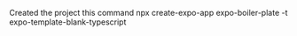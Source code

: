 Created the project this command
npx create-expo-app expo-boiler-plate -t expo-template-blank-typescript